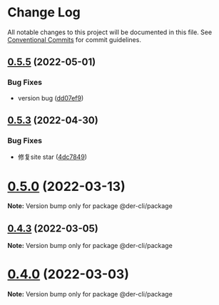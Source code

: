 # Change Log

All notable changes to this project will be documented in this file.
See [Conventional Commits](https://conventionalcommits.org) for commit guidelines.

## [0.5.5](https://github.com/der-cli/der-cli/compare/v0.5.4...v0.5.5) (2022-05-01)


### Bug Fixes

* version bug ([dd07ef9](https://github.com/der-cli/der-cli/commit/dd07ef9928beb2a14d89cbf8babe25df8d9f3074))





## [0.5.3](https://github.com/der-cli/der-cli/compare/v0.5.2...v0.5.3) (2022-04-30)


### Bug Fixes

* 修复site star ([4dc7849](https://github.com/der-cli/der-cli/commit/4dc78496df0a3b723c23a06c09bbfb2af916a99c))





# [0.5.0](https://github.com/der-cli/der-cli/compare/v0.4.7...v0.5.0) (2022-03-13)

**Note:** Version bump only for package @der-cli/package





## [0.4.3](https://github.com/der-cli/der-cli/compare/v0.4.2...v0.4.3) (2022-03-05)

**Note:** Version bump only for package @der-cli/package





# [0.4.0](https://github.com/der-cli/der-cli/compare/v0.3.3...v0.4.0) (2022-03-03)

**Note:** Version bump only for package @der-cli/package
